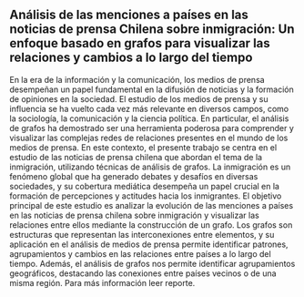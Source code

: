 ## Análisis de las menciones a países en las noticias de prensa Chilena sobre inmigración: Un enfoque basado en grafos para visualizar las relaciones y cambios a lo largo del tiempo

En la era de la información y la comunicación, los medios de prensa desempeñan un papel fundamental en la difusión de noticias y la formación de opiniones en la 
sociedad. El estudio de los medios de prensa y su influencia se ha vuelto cada vez más relevante en diversos campos, como la sociología, la comunicación y la 
ciencia política. En particular, el análisis de grafos ha demostrado ser una herramienta poderosa para comprender y visualizar las complejas redes de 
relaciones presentes en el mundo de los medios de prensa. En este contexto, el presente trabajo se centra en el estudio de las noticias de prensa chilena que 
abordan el tema de la inmigración, utilizando técnicas de análisis de grafos. La inmigración es un fenómeno global que ha generado debates y desafíos en diversas 
sociedades, y su cobertura mediática desempeña un papel crucial en la formación de percepciones y actitudes hacia los inmigrantes.
El objetivo principal de este estudio es analizar la evolución de las menciones a países en las noticias de prensa chilena sobre inmigración y visualizar las
relaciones entre ellos mediante la construcción de un grafo. Los grafos son estructuras que representan las interconexiones entre elementos, y su aplicación
en el análisis de medios de prensa permite identificar patrones, agrupamientos y cambios en las relaciones entre países a lo largo del tiempo. 
Además, el análisis de grafos nos permite identificar agrupamientos geográficos, destacando las conexiones entre países vecinos o de una misma región.
Para más información leer reporte.
